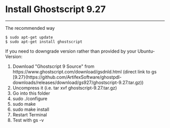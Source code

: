 # Install Ghostscript 9.27
--------------------------

The recommended way

```
$ sudo apt-get update
$ sudo apt-get install ghostscript
```

If you need to downgrade version rather than provided by your Ubuntu-Version:

<ol>
<li>Download "Ghostscript 9 Source" from https://www.ghostscript.com/download/gsdnld.html (direct link to gs [9.27}(https://github.com/ArtifexSoftware/ghostpdl-downloads/releases/download/gs927/ghostscript-9.27.tar.gz))</li>
<li>Uncompress it (i.e. tar xvf ghostscript-9.27.tar.gz)</li>
<li>Go into this folder</li>
<li>sudo ./configure</li>
<li>sudo make</li>
<li>sudo make install</li>
<li>Restart Terminal</li>
<li>Test with gs -v</li>
</ol>
